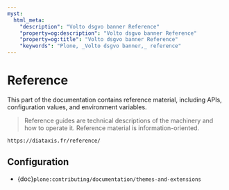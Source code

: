 ```yaml
---
myst:
  html_meta:
    "description": "Volto dsgvo banner Reference"
    "property=og:description": "Volto dsgvo banner Reference"
    "property=og:title": "Volto dsgvo banner Reference"
    "keywords": "Plone, _Volto dsgvo banner,_ reference"
---
```


# Reference

This part of the documentation contains reference material, including APIs, configuration values, and environment variables.

> Reference guides are technical descriptions of the machinery and how to operate it.
> Reference material is information-oriented.

```{seealso}
https://diataxis.fr/reference/
```

## Configuration

-   {doc}`plone:contributing/documentation/themes-and-extensions`
